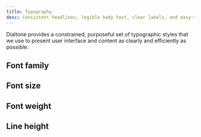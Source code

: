 ```yaml
---
title: Typography
desc: Consistent headlines, legible body text, clear labels, and easy-to-read form elements.
---
```


Dialtone provides a constrained, purposeful set of typographic styles that we use to present user interface and content as clearly and efficiently as possible.

## Font family

## Font size

## Font weight

## Line height